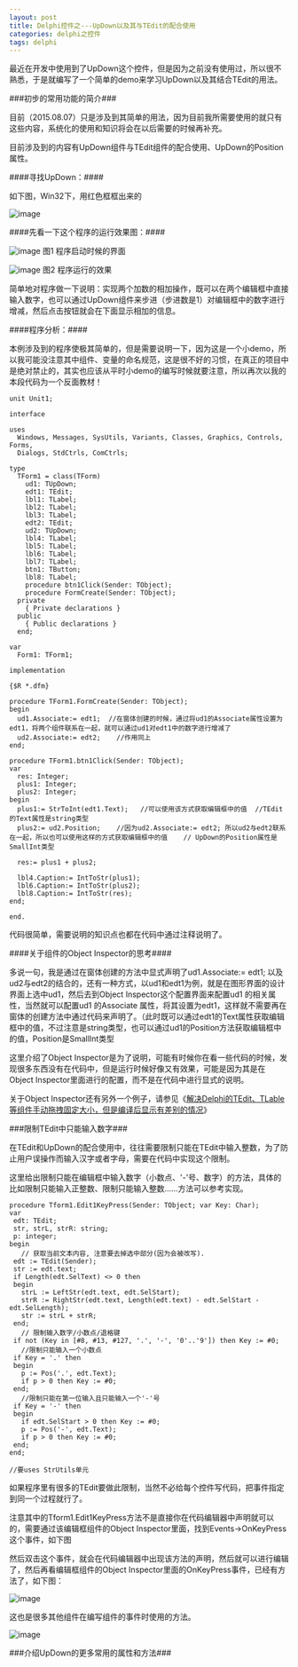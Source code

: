 ```yaml
---
layout: post
title: Delphi控件之---UpDown以及其与TEdit的配合使用
categories: delphi之控件
tags: delphi 
---
```



最近在开发中使用到了UpDown这个控件，但是因为之前没有使用过，所以很不熟悉，于是就编写了一个简单的demo来学习UpDown以及其结合TEdit的用法。

###初步的常用功能的简介###

目前（2015.08.07）只是涉及到其简单的用法，因为目前我所需要使用的就只有这些内容，系统化的使用和知识将会在以后需要的时候再补充。

目前涉及到的内容有UpDown组件与TEdit组件的配合使用、UpDown的Position属性。

####寻找UpDown：####

如下图，Win32下，用红色框框出来的

![image](../media/image/2015-08-07/updown-1.png)

####先看一下这个程序的运行效果图：####

![image](../media/image/2015-08-07/updown-2.png)
图1 程序启动时候的界面

![image](../media/image/2015-08-07/updown-3.png)
图2 程序运行的效果

简单地对程序做一下说明：实现两个加数的相加操作，既可以在两个编辑框中直接输入数字，也可以通过UpDown组件来步进（步进数是1）对编辑框中的数字进行增减，然后点击按钮就会在下面显示相加的信息。

####程序分析：####

本例涉及到的程序使极其简单的，但是需要说明一下，因为这是一个小demo，所以我可能没注意其中组件、变量的命名规范，这是很不好的习惯，在真正的项目中是绝对禁止的，其实也应该从平时小demo的编写时候就要注意，所以再次以我的本段代码为一个反面教材！

    unit Unit1;
    
    interface
    
    uses
      Windows, Messages, SysUtils, Variants, Classes, Graphics, Controls, Forms,
      Dialogs, StdCtrls, ComCtrls;
    
    type
      TForm1 = class(TForm)
        ud1: TUpDown;
        edt1: TEdit;
        lbl1: TLabel;
        lbl2: TLabel;
        lbl3: TLabel;
        edt2: TEdit;
        ud2: TUpDown;
        lbl4: TLabel;
        lbl5: TLabel;
        lbl6: TLabel;
        lbl7: TLabel;
        btn1: TButton;
        lbl8: TLabel;
        procedure btn1Click(Sender: TObject);
        procedure FormCreate(Sender: TObject);
      private
        { Private declarations }
      public
        { Public declarations }
      end;
    
    var
      Form1: TForm1;
    
    implementation
    
    {$R *.dfm}
    
    procedure TForm1.FormCreate(Sender: TObject);
    begin
      ud1.Associate:= edt1;  //在窗体创建的时候，通过将ud1的Associate属性设置为edt1，将两个组件联系在一起，就可以通过ud1对edt1中的数字进行增减了
      ud2.Associate:= edt2;    //作用同上
    end;
    
    procedure TForm1.btn1Click(Sender: TObject);
    var
      res: Integer;
      plus1: Integer;
      plus2: Integer;
    begin
      plus1:= StrToInt(edt1.Text);   //可以使用该方式获取编辑框中的值  //TEdit的Text属性是string类型
      plus2:= ud2.Position;    //因为ud2.Associate:= edt2; 所以ud2与edt2联系在一起，所以也可以使用这样的方式获取编辑框中的值    // UpDown的Position属性是SmallInt类型
    
      res:= plus1 + plus2;
    
      lbl4.Caption:= IntToStr(plus1);
      lbl6.Caption:= IntToStr(plus2);
      lbl8.Caption:= IntToStr(res);
    end;
    
    end.

代码很简单，需要说明的知识点也都在代码中通过注释说明了。

 
####关于组件的Object Inspector的思考####

多说一句，我是通过在窗体创建的方法中显式声明了ud1.Associate:= edt1; 以及ud2与edt2的结合的，还有一种方式，以ud1和edt1为例，就是在图形界面的设计界面上选中ud1，然后去到Object Inspector这个配置界面来配置ud1 的相关属性，当然就可以配置ud1 的Associate 属性，将其设置为edt1，这样就不需要再在窗体的创建方法中通过代码来声明了。（此时既可以通过edt1的Text属性获取编辑框中的值，不过注意是string类型，也可以通过ud1的Position方法获取编辑框中的值，Position是SmallInt类型

这里介绍了Object Inspector是为了说明，可能有时候你在看一些代码的时候，发现很多东西没有在代码中，但是运行时候好像又有效果，可能是因为其是在Object Inspector里面进行的配置，而不是在代码中进行显式的说明。

关于Object Inspector还有另外一个例子，请参见《[解决Delphi的TEdit、TLable等组件手动拖拽固定大小，但是编译后显示有差别的情况](http://www.xumenger.com/delphi-form-tedit-tlable-20150511/)》

 
###限制TEdit中只能输入数字###

在TEdit和UpDown的配合使用中，往往需要限制只能在TEdit中输入整数，为了防止用户误操作而输入汉字或者字母，需要在代码中实现这个限制。

这里给出限制只能在编辑框中输入数字（小数点、'-'号、数字）的方法，具体的比如限制只能输入正整数、限制只能输入整数……方法可以参考实现。

    procedure Tform1.Edit1KeyPress(Sender: TObject; var Key: Char);
    var
     edt: TEdit;
     str, strL, strR: string;
     p: integer;
    begin
       // 获取当前文本内容, 注意要去掉选中部分(因为会被改写).
     edt := TEdit(Sender);
     str := edt.text;
     if Length(edt.SelText) <> 0 then
     begin
       strL := LeftStr(edt.text, edt.SelStart);
       strR := RightStr(edt.text, Length(edt.text) - edt.SelStart - edt.SelLength);
       str := strL + strR;
     end;
       // 限制输入数字/小数点/退格键
     if not (Key in [#8, #13, #127, '.', '-', '0'..'9']) then Key := #0;
       //限制只能输入一个小数点
     if Key = '.' then
     begin
       p := Pos('.', edt.Text);
       if p > 0 then Key := #0;
     end;
       //限制只能在第一位输入且只能输入一个'-'号
     if Key = '-' then
     begin
       if edt.SelStart > 0 then Key := #0;
       p := Pos('-', edt.Text);
       if p > 0 then Key := #0;
     end;
    end;
    
    //要uses StrUtils单元

如果程序里有很多的TEdit要做此限制，当然不必给每个控件写代码，把事件指定到同一个过程就行了。

注意其中的Tform1.Edit1KeyPress方法不是直接你在代码编辑器中声明就可以的，需要通过该编辑框组件的Object Inspector里面，找到Events->OnKeyPress这个事件，如下图

然后双击这个事件，就会在代码编辑器中出现该方法的声明，然后就可以进行编辑了，然后再看编辑框组件的Object Inspector里面的OnKeyPress事件，已经有方法了，如下图：

![image](../media/image/2015-08-07/updown-4.png)

这也是很多其他组件在编写组件的事件时使用的方法。

![image](../media/image/2015-08-07/updown-5.png) 


###介绍UpDown的更多常用的属性和方法###
